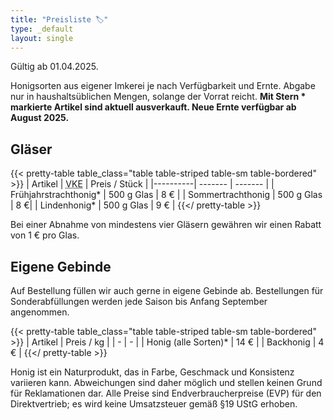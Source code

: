 ```yaml
---
title: "Preisliste 🏷️"
type: _default
layout: single
---
```


Gültig ab 01.04.2025.

Honigsorten aus eigener Imkerei je nach Verfügbarkeit und Ernte.
Abgabe nur in haushaltsüblichen Mengen, solange der Vorrat reicht.
**Mit Stern * markierte Artikel sind aktuell ausverkauft.
Neue Ernte verfügbar ab August 2025.**

## Gläser

{{< pretty-table table_class="table table-striped table-sm table-bordered" >}}
| Artikel  | <acronym title="Verkaufseinheit">VKE</acronym> | Preis / Stück |
|----------| ------- | ------- |
| Frühjahrstrachthonig* | 500 g Glas | 8 € |
| Sommertrachthonig | 500 g Glas | 8 €|
| Lindenhonig* | 500 g Glas | 9 € |
{{</ pretty-table >}}

Bei einer Abnahme von mindestens vier Gläsern gewähren wir einen Rabatt von 1 € pro Glas.

## Eigene Gebinde

Auf Bestellung füllen wir auch gerne in eigene Gebinde ab.
Bestellungen für Sonderabfüllungen werden jede Saison bis Anfang September angenommen.

{{< pretty-table table_class="table table-striped table-sm table-bordered" >}}
| Artikel  | Preis / kg |
| - | - |
| Honig (alle Sorten)* | 14 € |
| Backhonig | 4 € |
{{</ pretty-table >}}

Honig ist ein Naturprodukt, das in Farbe, Geschmack und Konsistenz variieren kann.
Abweichungen sind daher möglich und stellen keinen Grund für Reklamationen dar.
Alle Preise sind Endverbraucherpreise (EVP) für den Direktvertrieb; es wird keine Umsatzsteuer gemäß §19 UStG erhoben.

